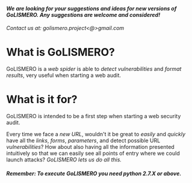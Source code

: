 #### *We are looking for your suggestions and ideas for new versions of GoLISMERO. Any suggestions are welcome and considered!*

*Contact us at: golismero.project<@>gmail.com*

What is GoLISMERO?
==================

GoLISMERO is a *web spider* is able to *detect vulnerabilities* and *format results*, very useful when starting a web audit.

What is it for?
===============

GoLISMERO is intended to be a first step when starting a web security audit.

Every time we face a *new URL*, wouldn't it be great to *easily* and *quickly* have all the *links*, *forms*, *parameters*, and detect possible URL *vulnerabilities*? How about also having all the information presented intuitively so that we can easily see all points of entry where we could launch attacks? *GoLISMERO lets us do all this.*

#### *Remember: To execute GoLISMERO you need python 2.7.X or above.*
